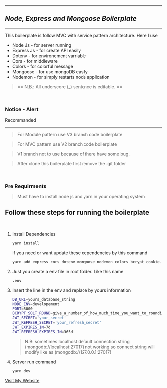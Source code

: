 <hr>

## **_Node, Express and Mongoose Boilerplate_**

<hr>

This boilerplate is follow MVC with service pattern architecture. Here I use

<ul>
<li>Node Js - for server running</li>
<li>Express Js - for create API easily</li>
<li>Dotenv - for environement varriable</li>
<li>Cors - for middleware</li>
<li>Colors - for colorful message</li>
<li>Mongoose - for use mongoDB easily</li>
<li>Nodemon - for simply restarts node application</li>
</ul>

> == N.B.: All underscore (\_) sentence is editable. ==

<br>

### Notice - Alert

Recommanded

<hr>

> For Module pattern use V3 branch code boilerplate

> For MVC pattern use V2 branch code boilerplate

> V1 branch not to use because of there have some bug.

> After clone this boilerplate first remove the .git folder

<br>

### Pre Requirments

> Must have to install node js and yarn in your operating system

## Follow these steps for running the boilerplate

<br>

<ol>
<li>
Install Dependencies

```bash
yarn install
```

If you need or want update these dependencies by this command

```bash
yarn add express cors dotenv mongoose nodemon colors bcrypt cookie-parser http-status jsonwebtoken winston winston-daily-rotate-file zod
```

</li>
<li>
Just you create a env file in root folder. Like this name

```bash
.env
```

</li>
<li>
Insert the line in the env and replace by yours information

```bash
DB_URI=yours_database_string
NODE_ENV=developement
PORT=5000
BCRYPT_SOLT_ROUND=give_a_number_of_how_much_time_you_want_to_rounding._like_10
JWT_SECRET='your_secret'
JWT_REFRESH_SECRET='your_refresh_secret'
JWT_EXPIRES_IN=7d
JWT_REFRESH_EXPIRES_IN=365d
```

> N.B: sometimes localhost default connection string (mongodb://localhost:27017) not working so connect string will modify like as (mongodb://127.0.0.1:27017)

</li>
<li>
Server run command

```bash
yarn dev
```

</li>
</ol>

[Visit My Website](https://imshama.com)
